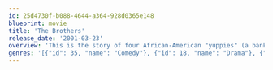 ```yaml
---
id: 25d4730f-b088-4644-a364-928d0365e148
blueprint: movie
title: 'The Brothers'
release_date: '2001-03-23'
overview: 'This is the story of four African-American "yuppies" (a banker, a doctor, a lawyer, and a "playboy") who call themselves "The Brothers". When the playboy gets engaged, the other three friends find themselves having to come to terms with their own issues of commitment and honesty...'
genres: '[{"id": 35, "name": "Comedy"}, {"id": 18, "name": "Drama"}, {"id": 10749, "name": "Romance"}]'
---
```

